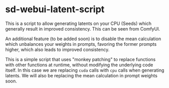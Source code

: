 # sd-webui-latent-script

This is a script to allow generating latents on your CPU (Seeds) which generally result in improved consistency. This can be seen from ComfyUI.

An additional feature (to be added soon) is to disable the mean calculation which unbalances your weights in prompts, favoring the former prompts higher, which also leads to improved consistency.

This is a simple script that uses "monkey patching" to replace functions with other functions at runtime, without modifying the underlying code itself. In this case we are replacing `cuda` calls with `cpu` calls when generating latents. We will also be replacing the mean calculation in prompt weights soon.